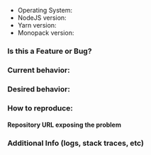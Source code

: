 <!-- You can erase any parts of this template not applicable to your Issue. -->

* Operating System:
* NodeJS version:
* Yarn version:
* Monopack version:

### Is this a Feature or Bug?

<!-- If it's a bug, can you provide us an example repository exposing the problem ? -->

### Current behavior:

### Desired behavior:

### How to reproduce:

#### Repository URL exposing the problem

### Additional Info (logs, stack traces, etc)
